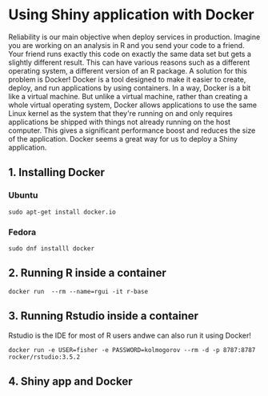 # Using Shiny application with Docker

Reliability is our main objective when deploy services in production. Imagine you are working on an analysis in R and you send your code to a friend. Your friend runs exactly this code on exactly the same data set but gets a slightly different result. This can have various reasons such as a different operating system, a different version of an R package. A solution for this problem is Docker!
Docker is a tool designed to make it easier to create, deploy, and run applications by using containers. In a way, Docker is a bit like a virtual machine. But unlike a virtual machine, rather than creating a whole virtual operating system, Docker allows applications to use the same Linux kernel as the system that they're running on and only requires applications be shipped with things not already running on the host computer. This gives a significant performance boost and reduces the size of the application. Docker seems a great way for us to deploy a Shiny application.

## 1. Installing Docker

### Ubuntu
```
sudo apt-get install docker.io
```
### Fedora
```
sudo dnf installl docker
``` 

## 2. Running R inside a container


```
docker run  --rm --name=rgui -it r-base 
```
  
## 3. Running Rstudio inside a container

Rstudio is the IDE for most of R users andwe can also run it using Docker!

```
docker run -e USER=fisher -e PASSWORD=kolmogorov --rm -d -p 8787:8787 rocker/rstudio:3.5.2
```

## 4. Shiny app and Docker